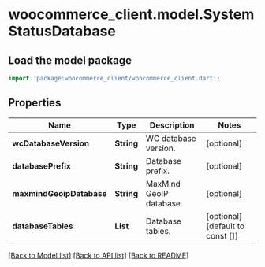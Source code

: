 # woocommerce_client.model.SystemStatusDatabase

## Load the model package
```dart
import 'package:woocommerce_client/woocommerce_client.dart';
```

## Properties
Name | Type | Description | Notes
------------ | ------------- | ------------- | -------------
**wcDatabaseVersion** | **String** | WC database version. | [optional] 
**databasePrefix** | **String** | Database prefix. | [optional] 
**maxmindGeoipDatabase** | **String** | MaxMind GeoIP database. | [optional] 
**databaseTables** | **List<String>** | Database tables. | [optional] [default to const []]

[[Back to Model list]](../README.md#documentation-for-models) [[Back to API list]](../README.md#documentation-for-api-endpoints) [[Back to README]](../README.md)


